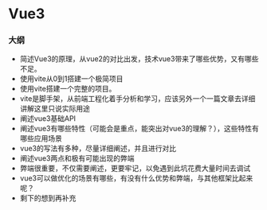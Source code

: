 # Vue3

### 大纲
- 简述Vue3的原理，从vue2的对比出发，技术vue3带来了哪些优势，又有哪些不足。
- 使用vite从0到1搭建一个极简项目
- 使用vite搭建一个完整的项目。
- vite是脚手架，从前端工程化着手分析和学习，应该另外一个一篇文章去详细讲解这里只说实际用途
- 阐述vue3基础API
- 阐述vue3有哪些特性（可能会是重点，能突出对vue3的理解？），这些特性有哪些应用场景
- vue3的写法有多种，尽量详细阐述，并且进行对比
- 阐述vue3两点和极有可能出现的弊端
- 弊端很重要，不仅需要阐述，更要牢记，以免遇到此坑花费大量时间去调试
- vue3可以做优化的场景有哪些，有没有什么优势和弊端，与其他框架比起来呢？
- 剩下的想到再补充
